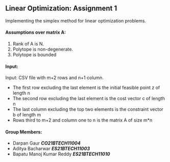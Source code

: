 ## Linear Optimization: Assignment 1
Implementing the simplex method for linear optimization problems.

#### Assumptions over matrix A:
1. Rank of A is N.
2. Polytope is non-degenerate.
3. Polytope is bounded

#### Input:
Input: CSV file with m+2 rows and n+1 column.
- The first row excluding the last element is the initial feasible point z of length n
- The second row excluding the last element is the cost vector c of length n
- The last column excluding the top two elements is the constraint vector b of length m
- Rows third to m+2 and column one to n is the matrix A of size m*n


#### Group Members:
- Darpan Gaur        **_CO21BTECH11004_**
- Aditya Bacharwar     **_ES21BTECH11003_**
- Bapatu Manoj Kumar Reddy     **_ES21BTECH11010_**
